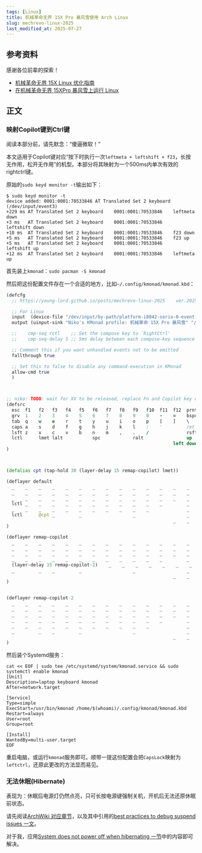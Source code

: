 ```yaml
---
tags: [Linux]
title: 机械革命无界 15X Pro 暴风雪使用 Arch Linux
slug: mechrevo-linux-2025
last_modified_at: 2025-07-27
---
```


## 参考资料

感谢各位前辈的探索！

- [机械革命无界 15X Linux 优化指南](https://rikka.im/post/mechrevo-wujie15x-linux/)
- [在机械革命无界 15XPro 暴风雪上运行 Linux](https://zeeko.dev/2025/06/running-linux-on-mechanical-revolution-15xpro-blizzard)

## 正文

### 映射Copilot键到Ctrl键

阅读本部分前，请先默念：“傻逼微软！”

本文适用于Copilot键对应“按下时执行一次`leftmeta + leftshift + f23`，长按无作用，松开无作用”的机型。本部分将其映射为一个500ms内单次有效的rightctrl键。

原始的`sudo keyd monitor -t`输出如下：

```console
$ sudo keyd monitor -t
device added: 0001:0001:70533846 AT Translated Set 2 keyboard (/dev/input/event3)
+229 ms AT Translated Set 2 keyboard    0001:0001:70533846    leftmeta down
+3 ms   AT Translated Set 2 keyboard    0001:0001:70533846    leftshift down
+10 ms  AT Translated Set 2 keyboard    0001:0001:70533846    f23 down
+5 ms   AT Translated Set 2 keyboard    0001:0001:70533846    f23 up
+5 ms   AT Translated Set 2 keyboard    0001:0001:70533846    leftshift up
+12 ms  AT Translated Set 2 keyboard    0001:0001:70533846    leftmeta up
```

首先装上`kmonad`：`sudo pacman -S kmonad`

然后把这份配置文件存在一个合适的地方，比如`~/.config/kmonad/kmonad.kbd`：

```clojure
(defcfg
  ;; https://young-lord.github.io/posts/mechrevo-linux-2025    ver.20250727

  ;; For Linux
  input  (device-file "/dev/input/by-path/platform-i8042-serio-0-event-kbd")
  output (uinput-sink "Niko's KMonad profile: 机械革命 15X Pro 暴风雪" "/usr/bin/sleep 1 && /usr/bin/setxkbmap -option compose:ralt")

  ;;    cmp-seq rctl    ;; Set the compose key to `RightCtrl'
  ;;    cmp-seq-delay 5 ;; 5ms delay between each compose-key sequence press

  ;; Comment this if you want unhandled events not to be emitted
  fallthrough true

  ;; Set this to false to disable any command-execution in KMonad
  allow-cmd true
  )



;; niko: TODO: wait for XX to be released, replace Fn and Copilot key with XX
(defsrc
  esc  f1   f2   f3   f4   f5   f6   f7   f8   f9   f10  f11  f12  prnt  del  home pgup pgdn end      f23
  grv  1    2    3    4    5    6    7    8    9    0    -    =    bspc       nlck kp/  kp*  kp-
  tab  q    w    e    r    t    y    u    i    o    p    [    ]    \          kp7  kp8  kp9  kp+
  caps a    s    d    f    g    h    j    k    l    ;    '         ret        kp4  kp5  kp6
  lsft z    x    c    v    b    n    m    ,    .    /              rsft       kp1  kp2  kp3  kprt
  lctl      lmet lalt           spc            ralt                up         kp0       kp.
                                                              left down  rght
)



(defalias cpt (tap-hold 30 (layer-delay 15 remap-copilot) lmet))

(deflayer default
  _    _    _    _    _    _    _    _    _    _    _    _    _    _     _    _    _    _    _        _
  _    _    _    _    _    _    _    _    _    _    _    _    _    _          _    _    _    _
  _    _    _    _    _    _    _    _    _    _    _    _    _    _          _    _    _    _
  lctl _    _    _    _    _    _    _    _    _    _    _         _          _    _    _
  _    _    _    _    _    _    _    _    _    _    _              _          _    _    _    _
  lctl      @cpt _         _                   _                   _          _         _
                                                              _    _     _
)

(deflayer remap-copilot
  _    _    _    _    _    _    _    _    _    _    _    _    _    _     _    _    _    _    _        _
  _    _    _    _    _    _    _    _    _    _    _    _    _    _          _    _    _    _
  _    _    _    _    _    _    _    _    _    _    _    _    _    _          _    _    _    _
  _    _    _    _    _    _    _    _    _    _    _    _         _          _    _    _
  (layer-delay 15 remap-copilot-2)    _    _    _    _    _    _    _    _    _    _              _          _    _    _    _
  _         _    _         _                   _                   _          _         _
                                                              _    _     _
)


(deflayer remap-copilot-2
  _    _    _    _    _    _    _    _    _    _    _    _    _    _     _    _    _    _    _        (sticky-key 500 rctl)
  _    _    _    _    _    _    _    _    _    _    _    _    _    _          _    _    _    _
  _    _    _    _    _    _    _    _    _    _    _    _    _    _          _    _    _    _
  _    _    _    _    _    _    _    _    _    _    _    _         _          _    _    _
  _    _    _    _    _    _    _    _    _    _    _              _          _    _    _    _
  _         _    _         _                   _                   _          _         _
                                                              _    _     _
)
```

然后装个Systemd服务：

```shell
cat << EOF | sudo tee /etc/systemd/system/kmonad.service && sudo systemctl enable kmonad
[Unit]
Description=laptop keyboard kmonad
After=network.target

[Service]
Type=simple
ExecStart=/usr/bin/kmonad /home/$(whoami)/.config/kmonad/kmonad.kbd
Restart=always
User=root
Group=root

[Install]
WantedBy=multi-user.target
EOF
```

重启电脑，或运行`kmonad`服务即可。顺带一提这份配置会把`CapsLock`映射为`leftctrl`，还原此更改的方法显而易见。

### 无法休眠(Hibernate)

表现为：休眠后电源灯仍然点亮，只可长按电源键强制关机，开机后无法还原休眠前状态。

请先阅读[ArchWiki 对应章节](https://wiki.archlinux.org/title/Power_management/Suspend_and_hibernate#Troubleshooting)，以及其中引用的[best practices to debug suspend issues 一文](https://web.archive.org/web/20230502010825/https://01.org/blogs/rzhang/2015/best-practice-debug-linux-suspend/hibernate-issues)。

对于我，应用[System does not power off when hibernating 一节](https://wiki.archlinux.org/title/Power_management/Suspend_and_hibernate#System_does_not_power_off_when_hibernating)中的内容即可解决。

